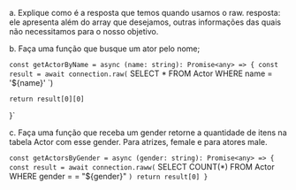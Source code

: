 a. Explique como é a resposta que temos quando usamos o raw. 
resposta: ele apresenta além do array que desejamos, outras informações das quais não necessitamos para o nosso objetivo.

b. Faça uma função que busque um ator pelo nome;

`const getActorByName = async (name: string): Promise<any> => {
  const result = await connection.raw(`
    SELECT * FROM Actor WHERE name = '${name}'
  `)

	return result[0][0]
}`

c. Faça uma função que receba um gender retorne a quantidade de itens na tabela Actor com esse gender. Para atrizes, female e para atores male.

`const getActorsByGender = async (gender: string): Promise<any> => {
    const result = await connection.raww(`
    SELECT COUNT(*) FROM Actor WHERE gender = = "${gender}"
    `)
    return result[0]
}`
